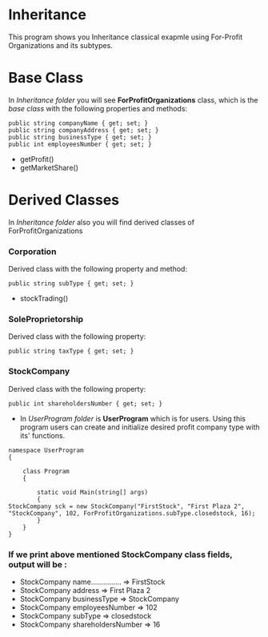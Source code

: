 # Inheritance

This program shows you Inheritance classical exapmle using For-Profit Organizations and its subtypes.
# Base Class
In *Inheritance folder* you will see **ForProfitOrganizations** class, which is the *base class* with the following properties and methods:

~~~
public string companyName { get; set; }
public string companyAddress { get; set; }
public string businessType { get; set; }
public int employeesNumber { get; set; }
~~~
- getProfit() 
- getMarketShare()

# Derived Classes

In *Inheritance folder* also you will find derived classes of ForProfitOrganizations
### Corporation
Derived class with the following property and method:
~~~
public string subType { get; set; }
~~~
- stockTrading()

### SoleProprietorship
Derived class with the following property:
~~~
public string taxType { get; set; }
~~~

### StockCompany
Derived class with the following property:
~~~
public int shareholdersNumber { get; set; }
~~~

- In *UserProgram folder* is **UserProgram** which is for users. Using this program users can create and initialize desired profit company type with its' functions. 

~~~
namespace UserProgram
{
   
    class Program
    {
        
        static void Main(string[] args)
        {
StockCompany sck = new StockCompany("FirstStock", "First Plaza 2", "StockCompany", 102, ForProfitOrganizations.subType.closedstock, 16);
        }
    }
}
~~~

### If we print above mentioned StockCompany class fields, output will be :
- StockCompany name............... => FirstStock
- StockCompany address            => First Plaza 2
- StockCompany businessType       => StockCompany
- StockCompany employeesNumber    => 102
- StockCompany subType            => closedstock
- StockCompany shareholdersNumber => 16
